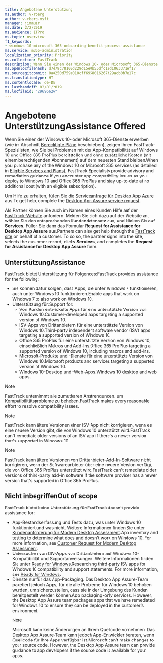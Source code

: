 ```yaml
---
title: Angebotene Unterstützung
ms.author: v-rberg
author: v-rberg-msft
manager: jimmuir
ms.date: 2/2/2019
ms.audience: ITPro
ms.topic: overview
f1_keywords:
- windows-10-microsoft-365-onboarding-benefit-process-assistance
ms.service: m365-administration
localization_priority: Priority
ms.collection: FastTrack
description: Wenn Sie einen der Windows 10- oder Microsoft 365-Dienste erwerben, zeigen Ihnen FastTrack-Spezialisten, wie Sie auf Windows 10 und Office 365 ProPlus bereitstellen und ohne zusätzliche Kosten (mit einem berechtigenden Abonnement) auf dem neuesten Stand bleiben.
ms.openlocfilehash: d7d79c78102d229d15e0b55dfc18d1063371ef17
ms.sourcegitcommit: 0a8250d759e010cff6958016267f29acb0b7e17c
ms.translationtype: HT
ms.contentlocale: de-DE
ms.lasthandoff: 02/01/2019
ms.locfileid: "29696626"
---
```

# <a name="assistance-offered"></a><span data-ttu-id="7486e-103">Angebotene Unterstützung</span><span class="sxs-lookup"><span data-stu-id="7486e-103">Assistance Offered</span></span>  

<span data-ttu-id="7486e-104">Wenn Sie einen der Windows 10- oder Microsoft 365-Dienste erwerben (wie im Abschnitt [Berechtigte Pläne](M365-eligible-services-and-plans.md) beschrieben), zeigen Ihnen FastTrack-Spezialisten, wie Sie bei Problemen mit der App-Kompatibilität auf Windows 10 und Office 365 ProPlus bereitstellen und ohne zusätzliche Kosten (mit einem berechtigenden Abonnement) auf dem neuesten Stand bleiben.</span><span class="sxs-lookup"><span data-stu-id="7486e-104">When you purchase any of the Windows 10 or Microsoft 365 services (as detailed in [Eligible Services and Plans](M365-eligible-services-and-plans.md)), FastTrack Specialists provide advisory and remediation guidance if you encounter app compatibility issues as you deploy to Windows 10 and Office 365 ProPlus and stay up-to-date at no additional cost (with an eligible subscription).</span></span>

<span data-ttu-id="7486e-105">Um Hilfe zu erhalten, füllen Sie die [Serviceanfrage für Desktop App Azure](https://go.microsoft.com/fwlink/?linkid=2022721) aus.</span><span class="sxs-lookup"><span data-stu-id="7486e-105">To get help, complete the [Desktop App Assure service request](https://go.microsoft.com/fwlink/?linkid=2022721).</span></span>

<span data-ttu-id="7486e-p101">Als Partner können Sie auch im Namen eines Kunden Hilfe auf der [FastTrack-Website](https://go.microsoft.com/fwlink/?linkid=780698) anfordern. Melden Sie sich dazu auf der Website an, wählen Sie den entsprechenden Kundendatensatz aus, und klicken Sie auf **Services**. Füllen Sie dann das Formular **Request for Assistance for Desktop App Assure** aus.</span><span class="sxs-lookup"><span data-stu-id="7486e-p101">Partners can also get help through the [FastTrack site](https://go.microsoft.com/fwlink/?linkid=780698) on behalf of a customer. To do so, the partner signs into the site, selects the customer record, clicks **Services**, and completes the **Request for Assistance for Desktop App Assure** form.</span></span>

## <a name="assistance"></a><span data-ttu-id="7486e-108">Unterstützung</span><span class="sxs-lookup"><span data-stu-id="7486e-108">Assistance</span></span>

<span data-ttu-id="7486e-109">FastTrack bietet Unterstützung für Folgendes:</span><span class="sxs-lookup"><span data-stu-id="7486e-109">FastTrack provides assistance for the following:</span></span>
- <span data-ttu-id="7486e-110">Sie können dafür sorgen, dass Apps, die unter Windows 7 funktionieren, auch unter Windows 10 funktionieren.</span><span class="sxs-lookup"><span data-stu-id="7486e-110">Enable apps that work on Windows 7 to also work on Windows 10.</span></span>
- <span data-ttu-id="7486e-111">Unterstützung für:</span><span class="sxs-lookup"><span data-stu-id="7486e-111">Support for:</span></span>
    - <span data-ttu-id="7486e-112">Von Kunden entwickelte Apps für eine unterstützte Version von Windows 10.</span><span class="sxs-lookup"><span data-stu-id="7486e-112">Customer-developed apps targeting a supported version of Windows 10.</span></span>
    - <span data-ttu-id="7486e-113">ISV-Apps von Drittanbietern für eine unterstützte Version von Windows 10.</span><span class="sxs-lookup"><span data-stu-id="7486e-113">Third-party independent software vendor (ISV) apps targeting a supported version of Windows 10.</span></span>
    - <span data-ttu-id="7486e-114">Office 365 ProPlus für eine unterstützte Version von Windows 10, einschließlich Makros und Add-Ins.</span><span class="sxs-lookup"><span data-stu-id="7486e-114">Office 365 ProPlus targeting a supported version of Windows 10, including macros and add-ins.</span></span>
    - <span data-ttu-id="7486e-115">Microsoft-Produkte und -Dienste für eine unterstützte Version von Windows 10.</span><span class="sxs-lookup"><span data-stu-id="7486e-115">Microsoft products and services targeting a supported version of Windows 10.</span></span>
    - <span data-ttu-id="7486e-116">Windows 10-Desktop und -Web-Apps.</span><span class="sxs-lookup"><span data-stu-id="7486e-116">Windows 10 desktop and web apps.</span></span>
> [!NOTE]
> <span data-ttu-id="7486e-117">FastTrack unternimmt alle zumutbaren Anstrengungen, um Kompatibilitätsprobleme zu beheben.</span><span class="sxs-lookup"><span data-stu-id="7486e-117">FastTrack makes every reasonable effort to resolve compatibility issues.</span></span> 

> [!NOTE]
> <span data-ttu-id="7486e-118">FastTrack kann ältere Versionen einer ISV-App nicht korrigieren, wenn es eine neuere Version gibt, die von Windows 10 unterstützt wird.</span><span class="sxs-lookup"><span data-stu-id="7486e-118">FastTrack can't remediate older versions of an ISV app if there's a newer version that's supported in Windows 10.</span></span>

> [!NOTE]
> <span data-ttu-id="7486e-119">FastTrack kann ältere Versionen von Drittanbieter-Add-In-Software nicht korrigieren, wenn der Softwareanbieter über eine neuere Version verfügt, die von Office 365 ProPlus unterstützt wird.</span><span class="sxs-lookup"><span data-stu-id="7486e-119">FastTrack can't remediate older versions of third-party add-in software if the software provider has a newer version that's supported in Office 365 ProPlus.</span></span>

## <a name="out-of-scope"></a><span data-ttu-id="7486e-120">Nicht inbegriffen</span><span class="sxs-lookup"><span data-stu-id="7486e-120">Out of scope</span></span>

<span data-ttu-id="7486e-121">FastTrack bietet keine Unterstützung für:</span><span class="sxs-lookup"><span data-stu-id="7486e-121">FastTrack doesn’t provide assistance for:</span></span>
- <span data-ttu-id="7486e-p102">App-Bestandserfassung und Tests dazu, was unter Windows 10 funktioniert und was nicht. Weitere Informationen finden Sie unter [Kundenanforderung für Modern Desktop Assessment](https://go.microsoft.com/fwlink/?linkid=2053818).</span><span class="sxs-lookup"><span data-stu-id="7486e-p102">App inventory and testing to determine what does and doesn’t work on Windows 10. For more information, see [Customer Request for Modern Desktop Assessment](https://go.microsoft.com/fwlink/?linkid=2053818).</span></span>
- <span data-ttu-id="7486e-p103">Untersuchen von ISV-Apps von Drittanbietern auf Windows 10-Kompatibilität und Supportanweisungen. Weitere Informationen finden Sie unter [Ready for Windows](https://go.microsoft.com/fwlink/?linkid=2054580).</span><span class="sxs-lookup"><span data-stu-id="7486e-p103">Researching third-party ISV apps for Windows 10 compatibility and support statements. For more information, see [Ready for Windows](https://go.microsoft.com/fwlink/?linkid=2054580).</span></span>
- <span data-ttu-id="7486e-p104">Dienste nur für das App-Packaging. Das Desktop App Assure-Team paketiert jedoch Apps, für die alle Probleme für Windows 10 behoben wurden, um sicherzustellen, dass sie in der Umgebung des Kunden bereitgestellt werden können.</span><span class="sxs-lookup"><span data-stu-id="7486e-p104">App packaging-only services. However, the Desktop App Assure team packages apps that we have remediated for Windows 10 to ensure they can be deployed in the customer’s environment.</span></span>
    > [!NOTE]
    > <span data-ttu-id="7486e-p105">Microsoft kann keine Änderungen an Ihrem Quellcode vornehmen. Das Desktop App Assure-Team kann jedoch App-Entwickler beraten, wenn Quellcode für Ihre Apps verfügbar ist.</span><span class="sxs-lookup"><span data-stu-id="7486e-p105">Microsoft can’t make changes to your source code. However, the Desktop App Assure team can provide guidance to app developers if the source code is available for your apps.</span></span>


